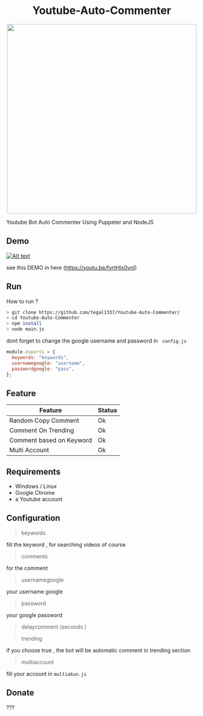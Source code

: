 
<h1 align="center"> Youtube-Auto-Commenter </h1>
  <p align="center">
  <image src="https://user-images.githubusercontent.com/31664438/162317530-2fa8831e-9dce-4d00-8321-5340c73f7098.png" align="center"  height="500">

Youtube Bot Auto Commenter Using Puppeter and NodeJS
    </p>



## Demo
[![Alt text](https://img.youtube.com/vi/fyrtHIs0vnI/hqdefault.jpg)](https://youtu.be/fyrtHIs0vnI)

see this DEMO in here  (https://youtu.be/fyrtHIs0vnI)

## Run
How to run ?

```bash
> git clone https://github.com/tegal1337/Youtube-Auto-Commenter/
> cd Youtube-Auto-Commenter
> npm install
> node main.js
```

dont forget to change the google username and password in ` config.js`

```javascript
module.exports = {
  keywords: "keywords",
  usernamegoogle: "username",
  passwordgoogle: "pass",
};

```
## Feature

 Feature  | Status |
| ------------- | ------------- |
| Random Copy Comment | Ok|
| Comment On Trending | Ok |
| Comment based on Keyword | Ok |
| Multi Account |  Ok|

## Requirements

 - Windows / Linux
 - Google Chrome
 - a Youtube account 

## Configuration 

> keywords 

fill the keyword , for searching videos of course

> comments

for the comment

> usernamegoogle 

your username google

> password

your google password

> delaycomment (seconds )

> trending

if you choose true , the bot will be automatic comment in trending section 

> multiaccount

fill your account in `multiakun.js`


## Donate

???





           

